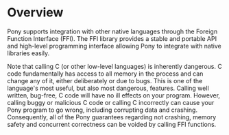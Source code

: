 # Overview

Pony supports integration with other native languages through the Foreign Function Interface (FFI). The FFI library provides a stable and portable API and high-level programming interface allowing Pony to integrate with native libraries easily.

Note that calling C (or other low-level languages) is inherently dangerous. C code fundamentally has access to all memory in the process and can change any of it, either deliberately or due to bugs. This is one of the language's most useful, but also most dangerous, features. Calling well written, bug-free, C code will have no ill effects on your program. However, calling buggy or malicious C code or calling C incorrectly can cause your Pony program to go wrong, including corrupting data and crashing. Consequently, all of the Pony guarantees regarding not crashing, memory safety and concurrent correctness can be voided by calling FFI functions.
